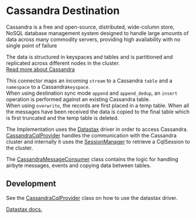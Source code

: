 # Cassandra Destination

Cassandra is a free and open-source, distributed, wide-column store, NoSQL database management system designed to handle
large amounts of data across many commodity servers, providing high availability with no single point of failure

The data is structured in keyspaces and tables and is partitioned and replicated across different nodes in the
cluster.  
[Read more about Cassandra](https://cassandra.apache.org/_/index.html)

This connector maps an incoming `stream` to a Cassandra `table` and a `namespace` to a Cassandra`keyspace`.  
When using destination sync mode `append` and `append_dedup`, an `insert` operation is performed against an existing
Cassandra table.  
When using `overwrite`, the records are first placed in a temp table. When all the messages have been received the data
is copied to the final table which is first truncated and the temp table is deleted.

The Implementation uses the [Datastax](https://github.com/datastax/java-driver) driver in order to access
Cassandra. [CassandraCqlProvider](./src/main/java/io/airbyte/integrations/destination/cassandra/CassandraCqlProvider.java)
handles the communication with the Cassandra cluster and internally it uses
the [SessionManager](./src/main/java/io/airbyte/integrations/destination/cassandra/SessionManager.java) to retrieve a
CqlSession to the cluster.

The [CassandraMessageConsumer](./src/main/java/io/airbyte/integrations/destination/cassandra/CassandraMessageConsumer.java)
class contains the logic for handling airbyte messages, events and copying data between tables.

## Development

See the [CassandraCqlProvider](./src/main/java/io/airbyte/integrations/destination/cassandra/CassandraCqlProvider.java)
class on how to use the datastax driver.

[Datastax docs.](https://docs.datastax.com/en/developer/java-driver/3.0/)